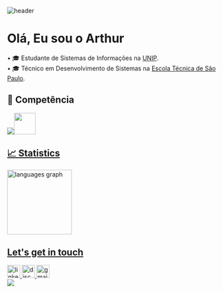 ![header](https://capsule-render.vercel.app/api?type=Waving&color=092e20&height=200&section=header&text=Fullstack%20Developer&fontSize=60&animation=fadeIn&fontColor=ffffff)
<h1 align="left">Olá, Eu sou o Arthur</h1>

<p align="left">
• 🎓 Estudante de Sistemas de Informações na <a href="https://www.unip.br/">UNIP</a>.<BR>
• 🎓 Técnico em Desenvolvimento de Sistemas na <a href="https://etecsp.cps.sp.gov.br/pagina-exemplo-2/">Escola Técnica de São Paulo</a>.<BR>
</p>

## 🚀 Competência

<p align="left">
    <a href="https://skillicons.dev">
        <img src="https://skillicons.dev/icons?i=php,cs,js,mysql,html,css,"/><img src="https://img.icons8.com/?size=512&id=laYYF3dV0Iew&format=png" style = "width:50px; heigth:50px;margin:0;"/>
    
</p>

## 📈 Statistics

<div align="left">
  <img src="https://github-readme-stats.vercel.app/api/top-langs?username=arthurscarpin&locale=en&hide_title=false&layout=compact&card_width=320&langs_count=5&theme=dark&hide_border=false&order=2" height="150" alt="languages graph"  />
</div>

## Let's get in touch

<div align="left">
    <a href="https://www.linkedin.com/in/dev-arthurscarpin" target="_blank">
        <img src="https://img.shields.io/static/v1?message=LinkedIn&logo=linkedin&label=&color=0077B5&logoColor=white&labelColor=&style=for-the-badge" height="30" alt="linkedin logo"/>
    </a>
    <a href="https://discord.com/channels/@_arthurscarpin" target="_blank">
        <img src="https://img.shields.io/static/v1?message=Discord&logo=discord&label=&color=7289DA&logoColor=white&labelColor=&style=for-the-badge" height="30" alt="discord logo"/>
    </a>
    <a href = "mailto:scarpinarthur.dev@gmail.com" target="_blank">
      <img loading="lazy" src="https://img.shields.io/badge/Gmail-D14836?style=for-the-badge&logo=gmail&logoColor=white" target="_blank" height="30" alt="gmail logo">
    </a>
</div>

<img src="https://capsule-render.vercel.app/api?type=waving&color=092e20&height=120&section=footer"/>

